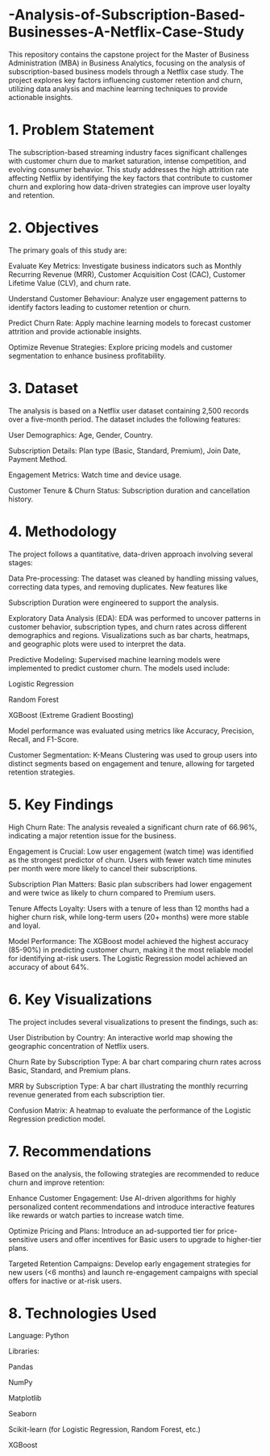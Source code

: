 # -Analysis-of-Subscription-Based-Businesses-A-Netflix-Case-Study

This repository contains the capstone project for the Master of Business Administration (MBA) in Business Analytics, focusing on the analysis of subscription-based business models through a Netflix case study. The project explores key factors influencing customer retention and churn, utilizing data analysis and machine learning techniques to provide actionable insights.

# 1. Problem Statement
The subscription-based streaming industry faces significant challenges with customer churn due to market saturation, intense competition, and evolving consumer behavior. This study addresses the high attrition rate affecting Netflix by identifying the key factors that contribute to customer churn and exploring how data-driven strategies can improve user loyalty and retention.



# 2. Objectives
The primary goals of this study are:


Evaluate Key Metrics: Investigate business indicators such as Monthly Recurring Revenue (MRR), Customer Acquisition Cost (CAC), Customer Lifetime Value (CLV), and churn rate.


Understand Customer Behaviour: Analyze user engagement patterns to identify factors leading to customer retention or churn.


Predict Churn Rate: Apply machine learning models to forecast customer attrition and provide actionable insights.


Optimize Revenue Strategies: Explore pricing models and customer segmentation to enhance business profitability.

# 3. Dataset
The analysis is based on a Netflix user dataset containing 2,500 records over a five-month period. The dataset includes the following features:



User Demographics: Age, Gender, Country.


Subscription Details: Plan type (Basic, Standard, Premium), Join Date, Payment Method.



Engagement Metrics: Watch time and device usage.


Customer Tenure & Churn Status: Subscription duration and cancellation history.

# 4. Methodology
The project follows a quantitative, data-driven approach involving several stages:

Data Pre-processing: The dataset was cleaned by handling missing values, correcting data types, and removing duplicates. New features like 

Subscription Duration were engineered to support the analysis.



Exploratory Data Analysis (EDA): EDA was performed to uncover patterns in customer behavior, subscription types, and churn rates across different demographics and regions. Visualizations such as bar charts, heatmaps, and geographic plots were used to interpret the data.




Predictive Modeling: Supervised machine learning models were implemented to predict customer churn. The models used include:

Logistic Regression 



Random Forest 


XGBoost (Extreme Gradient Boosting) 

Model performance was evaluated using metrics like Accuracy, Precision, Recall, and F1-Score.


Customer Segmentation: K-Means Clustering was used to group users into distinct segments based on engagement and tenure, allowing for targeted retention strategies.


# 5. Key Findings

High Churn Rate: The analysis revealed a significant churn rate of 66.96%, indicating a major retention issue for the business.


Engagement is Crucial: Low user engagement (watch time) was identified as the strongest predictor of churn. Users with fewer watch time minutes per month were more likely to cancel their subscriptions.




Subscription Plan Matters: Basic plan subscribers had lower engagement and were twice as likely to churn compared to Premium users.




Tenure Affects Loyalty: Users with a tenure of less than 12 months had a higher churn risk, while long-term users (20+ months) were more stable and loyal.



Model Performance: The XGBoost model achieved the highest accuracy (85-90%) in predicting customer churn, making it the most reliable model for identifying at-risk users. The Logistic Regression model achieved an accuracy of about 64%.




# 6. Key Visualizations
The project includes several visualizations to present the findings, such as:


User Distribution by Country: An interactive world map showing the geographic concentration of Netflix users.


Churn Rate by Subscription Type: A bar chart comparing churn rates across Basic, Standard, and Premium plans.


MRR by Subscription Type: A bar chart illustrating the monthly recurring revenue generated from each subscription tier.


Confusion Matrix: A heatmap to evaluate the performance of the Logistic Regression prediction model.

# 7. Recommendations
Based on the analysis, the following strategies are recommended to reduce churn and improve retention:


Enhance Customer Engagement: Use AI-driven algorithms for highly personalized content recommendations and introduce interactive features like rewards or watch parties to increase watch time.


Optimize Pricing and Plans: Introduce an ad-supported tier for price-sensitive users and offer incentives for Basic users to upgrade to higher-tier plans.



Targeted Retention Campaigns: Develop early engagement strategies for new users (<6 months) and launch re-engagement campaigns with special offers for inactive or at-risk users.


# 8. Technologies Used
Language: Python

Libraries:

Pandas 

NumPy 

Matplotlib 

Seaborn 

Scikit-learn (for Logistic Regression, Random Forest, etc.) 

XGBoost
